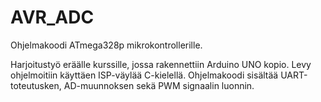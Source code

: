# AVR_ADC
Ohjelmakoodi ATmega328p mikrokontrollerille.

Harjoitustyö eräälle kurssille, jossa rakennettiin Arduino UNO kopio. Levy ohjelmoitiin käyttäen ISP-väylää C-kielellä. Ohjelmakoodi sisältää UART-toteutusken, AD-muunnoksen sekä PWM signaalin luonnin.

